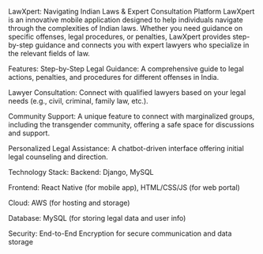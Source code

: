 LawXpert: Navigating Indian Laws & Expert Consultation Platform
LawXpert is an innovative mobile application designed to help individuals navigate through the complexities of Indian laws. Whether you need guidance on specific offenses, legal procedures, or penalties, LawXpert provides step-by-step guidance and connects you with expert lawyers who specialize in the relevant fields of law.

Features:
Step-by-Step Legal Guidance: A comprehensive guide to legal actions, penalties, and procedures for different offenses in India.

Lawyer Consultation: Connect with qualified lawyers based on your legal needs (e.g., civil, criminal, family law, etc.).

Community Support: A unique feature to connect with marginalized groups, including the transgender community, offering a safe space for discussions and support.

Personalized Legal Assistance: A chatbot-driven interface offering initial legal counseling and direction.

Technology Stack:
Backend: Django, MySQL

Frontend: React Native (for mobile app), HTML/CSS/JS (for web portal)

Cloud: AWS (for hosting and storage)

Database: MySQL (for storing legal data and user info)

Security: End-to-End Encryption for secure communication and data storage
